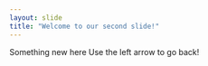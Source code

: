 ```yaml
---
layout: slide
title: "Welcome to our second slide!"
---
```

Something new here
Use the left arrow to go back! 

